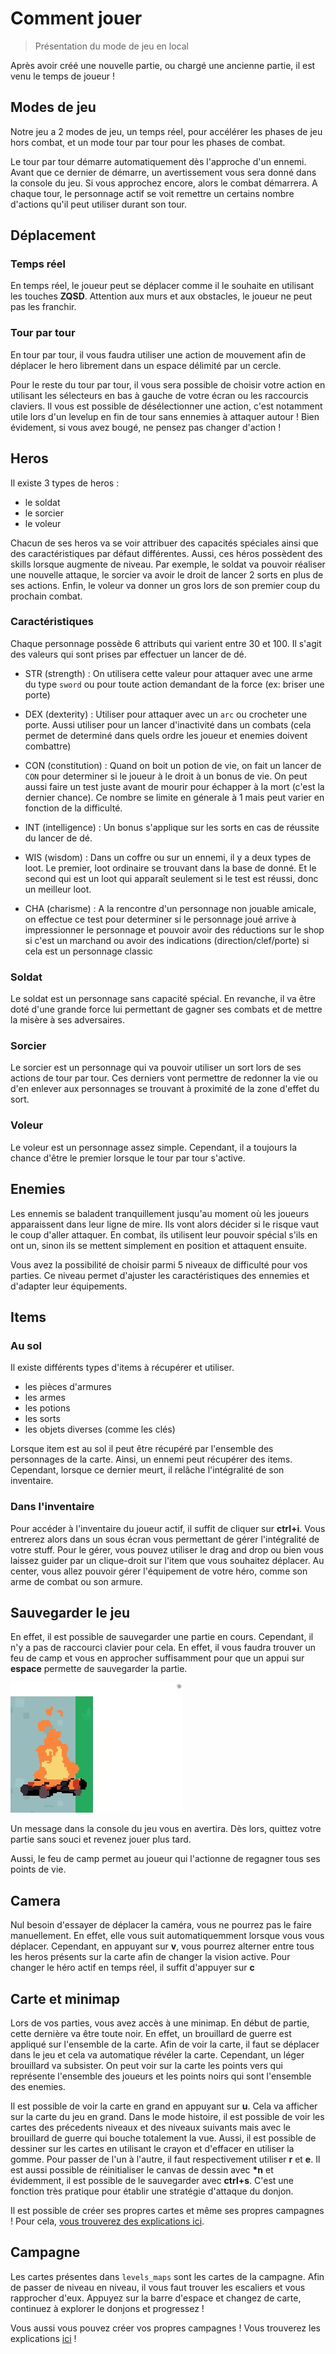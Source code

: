 # Comment jouer

> Présentation du mode de jeu en local

Après avoir créé une nouvelle partie, ou chargé une ancienne partie, il est venu le temps de joueur !

## Modes de jeu

Notre jeu a 2 modes de jeu, un temps réel, pour accélérer les phases de jeu hors combat, et un mode tour par tour pour les phases de combat.

Le tour par tour démarre automatiquement dès l'approche d'un ennemi. Avant que ce dernier de démarre, un avertissement vous sera donné dans la console du jeu. Si vous approchez encore, alors le combat démarrera. A chaque tour, le personnage actif se voit remettre un certains nombre d'actions qu'il peut utiliser durant son tour.

## Déplacement

### Temps réel

En temps réel, le joueur peut se déplacer comme il le souhaite en utilisant les touches **ZQSD**. Attention aux murs et aux obstacles, le joueur ne peut pas les franchir.

### Tour par tour

En tour par tour, il vous faudra utiliser une action de mouvement afin de déplacer le hero librement dans un espace délimité par un cercle.

Pour le reste du tour par tour, il vous sera possible de choisir votre action en utilisant les sélecteurs en bas à gauche de votre écran ou les raccourcis claviers. Il vous est possible de désélectionner une action, c'est notamment utile lors d'un levelup en fin de tour sans ennemies à attaquer autour ! Bien évidement, si vous avez bougé, ne pensez pas changer d'action !

## Heros

Il existe 3 types de heros :

- le soldat
- le sorcier
- le voleur

Chacun de ses heros va se voir attribuer des capacités spéciales ainsi que des caractéristiques par défaut différentes. Aussi, ces héros possèdent des skills lorsque augmente de niveau. Par exemple, le soldat va pouvoir réaliser une nouvelle attaque, le sorcier va avoir le droit de lancer 2 sorts en plus de ses actions. Enfin, le voleur va donner un gros lors de son premier coup du prochain combat.

### Caractéristiques

Chaque personnage possède 6 attributs qui varient entre 30 et 100. Il s'agit des valeurs qui sont prises par effectuer un lancer de dé.

- STR (strength) : On utilisera cette valeur pour attaquer avec une arme du type `sword` ou pour toute action demandant de la force (ex: briser une porte)

- DEX (dexterity) : Utiliser pour attaquer avec un `arc` ou crocheter une porte.
  Aussi utiliser pour un lancer d'inactivité dans un combats (cela permet de determiné dans quels ordre les joueur et enemies doivent combattre)

- CON (constitution) : Quand on boit un potion de vie, on fait un lancer de `CON` pour determiner si le joueur à le droit à un bonus de vie. On peut aussi faire un test juste avant de mourir pour échapper à la mort (c'est la dernier chance). Ce nombre se limite en génerale à 1 mais peut varier en fonction de la difficulté.

- INT (intelligence) : Un bonus s'applique sur les sorts en cas de réussite du lancer de dé.

- WIS (wisdom) : Dans un coffre ou sur un ennemi, il y a deux types de loot. Le premier, loot ordinaire se trouvant dans la base de donné. Et le second qui est un loot qui apparaît seulement si le test est réussi, donc un meilleur loot.

- CHA (charisme) : A la rencontre d'un personnage non jouable amicale, on effectue ce test pour determiner si le personnage joué arrive à impressionner le personnage et pouvoir avoir des réductions sur le shop si c'est un marchand ou avoir des indications (direction/clef/porte) si cela est un personnage classic

### Soldat

Le soldat est un personnage sans capacité spécial. En revanche, il va être doté d'une grande force lui permettant de gagner ses combats et de mettre la misère à ses adversaires.

### Sorcier

Le sorcier est un personnage qui va pouvoir utiliser un sort lors de ses actions de tour par tour. Ces derniers vont permettre de redonner la vie ou d'en enlever aux personnages se trouvant à proximité de la zone d'effet du sort.

### Voleur

Le voleur est un personnage assez simple. Cependant, il a toujours la chance d'être le premier lorsque le tour par tour s'active.

## Enemies

Les ennemis se baladent tranquillement jusqu'au moment où les joueurs apparaissent dans leur ligne de mire. Ils vont alors décider si le risque vaut le coup d'aller attaquer. En combat, ils utilisent leur pouvoir spécial s'ils en ont un, sinon ils se mettent simplement en position et attaquent ensuite.

Vous avez la possibilité de choisir parmi 5 niveaux de difficulté pour vos parties. Ce niveau permet d'ajuster les caractéristiques des ennemies et d'adapter leur équipements.

## Items

### Au sol

Il existe différents types d'items à récupérer et utiliser.

- les pièces d'armures
- les armes
- les potions
- les sorts
- les objets diverses (comme les clés)

Lorsque item est au sol il peut être récupéré par l'ensemble des personnages de la carte. Ainsi, un ennemi peut récupérer des items. Cependant, lorsque ce dernier meurt, il relâche l'intégralité de son inventaire.

### Dans l'inventaire

Pour accéder à l'inventaire du joueur actif, il suffit de cliquer sur **ctrl+i**. Vous entrerez alors dans un sous écran vous permettant de gérer l'intégralité de votre stuff. Pour le gérer, vous pouvez utiliser le drag and drop ou bien vous laissez guider par un clique-droit sur l'item que vous souhaitez déplacer. Au center, vous allez pouvoir gérer l'équipement de votre héro, comme son arme de combat ou son armure.

## Sauvegarder le jeu

En effet, il est possible de sauvegarder une partie en cours. Cependant, il n'y a pas de raccourci clavier pour cela. En effet, il vous faudra trouver un feu de camp et vous en approcher suffisamment pour que un appui sur **espace** permette de sauvegarder la partie.

![un feu de camps](/camp-fire.jpg)

Un message dans la console du jeu vous en avertira. Dès lors, quittez votre partie sans souci et revenez jouer plus tard.

Aussi, le feu de camp permet au joueur qui l'actionne de regagner tous ses points de vie.

## Camera

Nul besoin d'essayer de déplacer la caméra, vous ne pourrez pas le faire manuellement. En effet, elle vous suit automatiquemment lorsque vous vous déplacer. Cependant, en appuyant sur **v**, vous pourrez alterner entre tous les heros présents sur la carte afin de changer la vision active. Pour changer le héro actif en temps réel, il suffit d'appuyer sur **c**

## Carte et minimap

Lors de vos parties, vous avez accès à une minimap. En début de partie, cette dernière va être toute noir. En effet, un brouillard de guerre est appliqué sur l'ensemble de la carte. Afin de voir la carte, il faut se déplacer dans le jeu et cela va automatique révéler la carte. Cependant, un léger brouillard va subsister. On peut voir sur la carte les points vers qui représente l'ensemble des joueurs et les points noirs qui sont l'ensemble des enemies.

Il est possible de voir la carte en grand en appuyant sur **u**. Cela va afficher sur la carte du jeu en grand. Dans le mode histoire, il est possible de voir les cartes des précedents niveaux et des niveaux suivants mais avec le brouillard de guerre qui bouche totalement la vue. Aussi, il est possible de dessiner sur les cartes en utilisant le crayon et d'effacer en utiliser la gomme. Pour passer de l'un à l'autre, il faut respectivement utiliser **r** et **e**. Il est aussi possible de réinitialiser le canvas de dessin avec **\*n** et évidemment, il est possible de le sauvegarder avec **ctrl+s**. C'est une fonction très pratique pour établir une stratégie d'attaque du donjon.

Il est possible de créer ses propres cartes et même ses propres campagnes ! Pour cela, [vous trouverez des explications ici](/guides/dev/map).

## Campagne

Les cartes présentes dans `levels_maps` sont les cartes de la campagne. Afin de passer de niveau en niveau, il vous faut trouver les escaliers et vous rapprocher d'eux. Appuyez sur la barre d'espace et changez de carte, continuez à explorer le donjons et progressez !

Vous aussi vous pouvez créer vos propres campagnes ! Vous trouverez les explications [ici](/guides/dev/map) !

